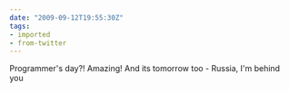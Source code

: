 ```yaml
---
date: "2009-09-12T19:55:30Z"
tags:
- imported
- from-twitter
---
```

Programmer's day?\! Amazing\! And its tomorrow too - Russia, I'm behind you
